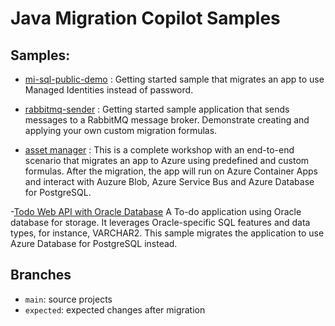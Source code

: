 # Java Migration Copilot Samples

## Samples:

- [mi-sql-public-demo](https://github.com/Azure-Samples/java-migration-copilot-samples/tree/main/mi-sql-public-demo) : Getting started sample that migrates an app to use Managed Identities instead of password.

- [rabbitmq-sender](https://github.com/Azure-Samples/java-migration-copilot-samples/tree/main/rabbitmq-sender) : Getting started sample application that sends messages to a RabbitMQ message broker. Demonstrate creating and applying your own custom migration formulas.

- [asset manager](https://github.com/Azure-Samples/java-migration-copilot-samples/tree/main/asset-manager) : This is a complete workshop with an end-to-end scenario that migrates an app to Azure using predefined and custom formulas. After the migration, the app will run on Azure Container Apps and interact with Auzure Blob, Azure Service Bus and Azure Database for PostgreSQL.

-[Todo Web API with Oracle Database](https://github.com/Azure-Samples/java-migration-copilot-samples/tree/main/todo-web-api-use-oracle-db) A To-do application using Oracle database for storage. It leverages Oracle-specific SQL features and data types, for instance, VARCHAR2. This sample migrates the application to use Azure Database for PostgreSQL instead.
  
## Branches

* `main`: source projects
* `expected`: expected changes after migration
